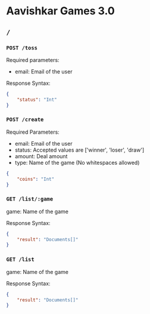 # Aavishkar Games 3.0

## ```/```

### ```POST /toss```
Required parameters:
- email: Email of the user

Response Syntax:
```json
{
    "status": "Int"
}
```

### ```POST /create```
Required Parameters:
- email: Email of the user
- status: Accepted values are ['winner', 'loser', 'draw']
- amount: Deal amount
- type: Name of the game (No whitespaces allowed)
```json
{
    "coins": "Int"
}
```
### ```GET /list/:game```
game: Name of the game

Response Syntax:  
```json
{
    "result": "Documents[]"
}
```

### ```GET /list```
game: Name of the game

Response Syntax:  
```json
{
    "result": "Documents[]"
}
```